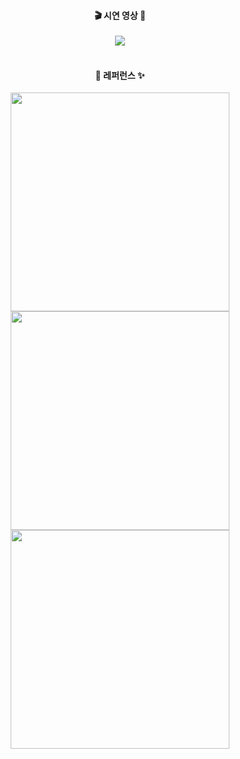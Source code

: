 <div align=center>
  <h4>🎬 시연 영상 👣</h4>
  <img src="https://github.com/user-attachments/assets/f386bfaf-9c53-4cb1-8e36-98e1b7f39842">
  <br><br>
  <h4>👀 레퍼런스 ✨</h4>
  <img src="https://img.wkorea.com/w/2022/07/style_62df5ade7e441-593x1200.jpg" height="350px">
  <img src="https://blog.kakaocdn.net/dn/cbVrNL/btrJItxRzmV/KpxYGidfJvYSneVQ7GmwM1/img.jpg" height="350px">
  <img src="https://i.namu.wiki/i/V7fJpDyk-UQ1tl_VKzZy2pApdeaEVe1dqxjVSmJrRlLVdoqmYpg-Obyvc_UVzat7lJFhmoK7gkPfz64TnpmvKQ.webp" height="350px">
</div>
